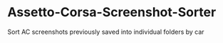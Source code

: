 # Assetto-Corsa-Screenshot-Sorter
Sort AC screenshots previously saved into individual folders by car
